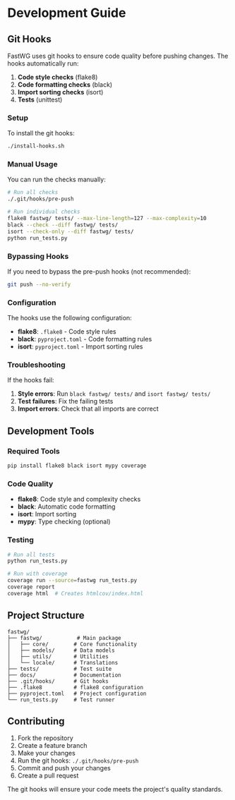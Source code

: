 # Development Guide

## Git Hooks

FastWG uses git hooks to ensure code quality before pushing changes. The hooks automatically run:

1. **Code style checks** (flake8)
2. **Code formatting checks** (black)
3. **Import sorting checks** (isort)
4. **Tests** (unittest)

### Setup

To install the git hooks:

```bash
./install-hooks.sh
```

### Manual Usage

You can run the checks manually:

```bash
# Run all checks
./.git/hooks/pre-push

# Run individual checks
flake8 fastwg/ tests/ --max-line-length=127 --max-complexity=10
black --check --diff fastwg/ tests/
isort --check-only --diff fastwg/ tests/
python run_tests.py
```

### Bypassing Hooks

If you need to bypass the pre-push hooks (not recommended):

```bash
git push --no-verify
```

### Configuration

The hooks use the following configuration:

- **flake8**: `.flake8` - Code style rules
- **black**: `pyproject.toml` - Code formatting rules
- **isort**: `pyproject.toml` - Import sorting rules

### Troubleshooting

If the hooks fail:

1. **Style errors**: Run `black fastwg/ tests/` and `isort fastwg/ tests/`
2. **Test failures**: Fix the failing tests
3. **Import errors**: Check that all imports are correct

## Development Tools

### Required Tools

```bash
pip install flake8 black isort mypy coverage
```

### Code Quality

- **flake8**: Code style and complexity checks
- **black**: Automatic code formatting
- **isort**: Import sorting
- **mypy**: Type checking (optional)

### Testing

```bash
# Run all tests
python run_tests.py

# Run with coverage
coverage run --source=fastwg run_tests.py
coverage report
coverage html  # Creates htmlcov/index.html
```

## Project Structure

```
fastwg/
├── fastwg/           # Main package
│   ├── core/        # Core functionality
│   ├── models/      # Data models
│   ├── utils/       # Utilities
│   └── locale/      # Translations
├── tests/           # Test suite
├── docs/            # Documentation
├── .git/hooks/      # Git hooks
├── .flake8          # flake8 configuration
├── pyproject.toml   # Project configuration
└── run_tests.py     # Test runner
```

## Contributing

1. Fork the repository
2. Create a feature branch
3. Make your changes
4. Run the git hooks: `./.git/hooks/pre-push`
5. Commit and push your changes
6. Create a pull request

The git hooks will ensure your code meets the project's quality standards.
